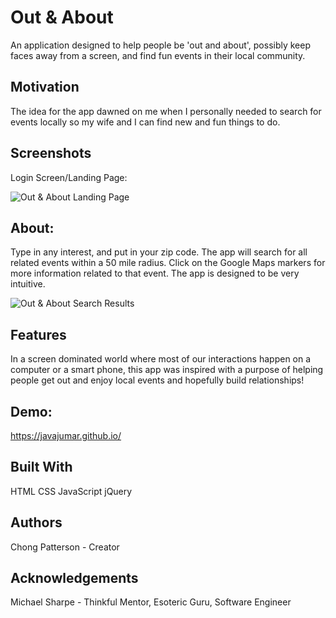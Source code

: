 Out & About 
===========
An application designed to help people be 'out and about', possibly keep faces away from a screen, and find fun events in their local community.

Motivation
----------
The idea for the app dawned on me when I personally needed to search for events locally so my wife and I can find new and fun things to do.

Screenshots
----------
Login Screen/Landing Page:

![Out & About Landing Page](https://github.com/javaJumar/out-about-capstone/blob/master/Out%26About%20Landing%20Page.png)

About:
------
Type in any interest, and put in your zip code. The app will search for all related events within a 50 mile radius. Click on the Google Maps markers for more information related to that event. The app is designed to be very intuitive. 

![Out & About Search Results](https://github.com/javaJumar/out-about-capstone/blob/master/Search%20Results.png)

Features
--------
In a screen dominated world where most of our interactions happen on a computer or a smart phone, this app was inspired with a purpose of helping people get out and enjoy local events and hopefully build relationships! 

Demo:
-----
https://javajumar.github.io/

Built With
----------
HTML
CSS
JavaScript
jQuery

Authors
-------
Chong Patterson - Creator 

Acknowledgements
----------------
Michael Sharpe - Thinkful Mentor, Esoteric Guru, Software Engineer
